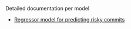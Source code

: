 Detailed documentation per model

- [Regressor model for predicting risky commits](models/regressor.md)
